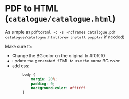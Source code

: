 # PDF to HTML (`catalogue/catalogue.html`)

As simple as `pdftohtml -c -s -noframes catalogue.pdf catalogue/catalogue.html` (`brew install poppler` if needed)

Make sure to:
* Change the BG color on the original to #f0f0f0
* update the generated HTML to use the same BG color
* add css:
```css
		body {
			margin: 20%;
			padding: 0;
			background-color: #ffffff;
		}
  ```
